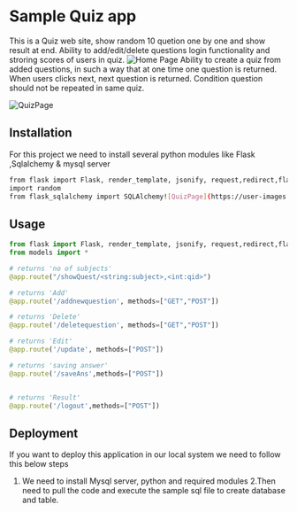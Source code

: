 
# Sample Quiz app 
 This  is a Quiz	web site, show random 10 quetion one by one and show result at end.	Ability to add/edit/delete questions	login functionality and stroring scores of users in quiz.
  ![Home Page](https://user-images.githubusercontent.com/120723992/211252662-06db8201-ff8d-4c02-9b57-cd412ce3ceda.jpeg)
 	 	Ability to create a quiz from added questions, in such a way that at one time one question is returned. When users clicks next, next question is returned. Condition question should not be repeated in same quiz.
    


![QuizPage](https://user-images.githubusercontent.com/120723992/211252481-d82eba26-c22d-4eca-818a-e97a3aa89ba0.jpeg)

## Installation

For this project we need to install several python  modules like  Flask ,Sqlalchemy & mysql server

```bash
from flask import Flask, render_template, jsonify, request,redirect,flash,session
import random
from flask_sqlalchemy import SQLAlchemy![QuizPage](https://user-images.githubusercontent.com/120723992/211252452-0877bbc3-cc56-4df3-93cc-a0006b3fb876.jpeg)

```

## Usage

```python
from flask import Flask, render_template, jsonify, request,redirect,flash,session
from models import *

# returns 'no of subjects'
@app.route("/showQuest/<string:subject>,<int:qid>")

# returns 'Add'
@app.route('/addnewquestion', methods=["GET","POST"])

# returns 'Delete'
@app.route('/deletequestion', methods=["GET","POST"])

# returns 'Edit'
@app.route('/update', methods=["POST"])

# returns 'saving answer'
@app.route('/saveAns',methods=["POST"])


# returns 'Result'
@app.route('/logout',methods=["POST"])


```


Deployment
----------------
If you want to deploy this application in our local system we need to follow this below steps 

1. We need to install Mysql server, python and required modules
2.Then need to pull the code and execute the sample sql file to create database and table.
